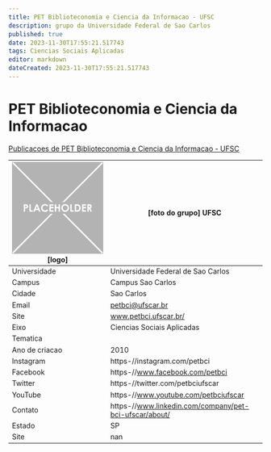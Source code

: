 ```yaml
---
title: PET Biblioteconomia e Ciencia da Informacao - UFSC
description: grupo da Universidade Federal de Sao Carlos
published: true
date: 2023-11-30T17:55:21.517743
tags: Ciencias Sociais Aplicadas
editor: markdown
dateCreated: 2023-11-30T17:55:21.517743
---
```


# PET Biblioteconomia e Ciencia da Informacao

[Publicacoes de PET Biblioteconomia e Ciencia da Informacao - UFSC](/atividade/148PETBiblioteconomiaeCienciadaInformacaoUFSC/feed.md)

| ![placeholder.png](/placeholder.png) [logo] | [foto do grupo] UFSC         |
| ------------------------------------------- | ------------------------------------------------- |
| Universidade                                | Universidade Federal de Sao Carlos      |
| Campus                                      | Campus Sao Carlos            |
| Cidade                                      | Sao Carlos             |
| Email                                       | petbci@ufscar.br             |
| Site                                        | www.petbci.ufscar.br/              |
| Eixo                                        | Ciencias Sociais Aplicadas              |
| Tematica                                    |           |
| Ano de criacao                              | 2010        |
| Instagram                                   | https-//instagram.com/petbci         |
| Facebook                                    | https-//www.facebook.com/petbci          |
| Twitter                                     | https-//twitter.com/petbciufscar           |
| YouTube                                     | https-//www.youtube.com/petbciufscar           |
| Contato                                     | https-//www.linkedin.com/company/pet-bci-ufscar/about/         |
| Estado                                      |  SP            |
| Site                                        | nan |
